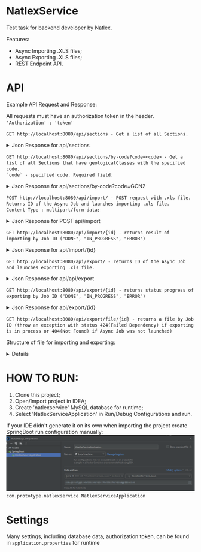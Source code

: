 # NatlexService

Test task for backend developer by Natlex.

Features:

- Async Importing .XLS files;
- Async Exporting .XLS files;
- REST Endpoint API.

# API

Example API Request and Response:

All requests must have an authorization token in the header.
`'Authorization' : 'token'`

```
GET http://localhost:8080/api/sections - Get a list of all Sections.
```
<details>
<summary>Json Response for api/sections</summary>
[
    {
        "name": "Section 1",
        "geologicalClasses": [
            {
                "name": "Geo Class 11",
                "code": "GC11"
            },
            {
                "name": "Geo Class 12",
                "code": "GC12"
            }
        ]
    },
    {
        "name": "Section 2",
        "geologicalClasses": [
            {
                "name": "Geo Class 21",
                "code": "GC21"
            },
            {
                "name": "Geo Class 22",
                "code": "GC22"
            }
        ]
    }
}
</details>

```
GET http://localhost:8080/api/sections/by-code?code=<code> - Get a list of all Sections that have geologicalClasses with the specified code. 
`code` - specified code. Required field.
```
<details>
<summary>Json Response for api/sections/by-code?code=GCN2</summary>
[
    {
        "name": "Section N",
        "geologicalClasses": [
            {
                "name": "Geo Class N1",
                "code": "GCN1"
            },
            {
                "name": "Geo Class N2",
                "code": "GCN2"
            },
            {
                "name": "Geo Class NM",
                "code": "GCNM"
            }
        ]
    }
}
</details>

```
POST http://localhost:8080/api/import/ - POST request with .xls file. Returns ID of the Async Job and launches importing .xls file.
Content-Type : multipart/form-data;
```
<details>
<summary>Json Response for POST api/import</summary>
{
    "id": 1
}
</details>

```
GET http://localhost:8080/api/import/{id} - returns result of importing by Job ID ("DONE", "IN_PROGRESS", "ERROR")
```
<details>
<summary>Json Response for api/import/{id}</summary>
{
    "id": 1,
    "type": "DONE"
}
</details>

```
GET http://localhost:8080/api/export/ - returns ID of the Async Job and launches exporting .xls file.
```
<details>
<summary>Json Response for api/api/export</summary>
{
    "id": 2,
    "type": "IN_PROGRESS"
}
</details>

```
GET http://localhost:8080/api/export/{id} - returns status progress of exporting by Job ID ("DONE", "IN_PROGRESS", "ERROR")
```
<details>
<summary>Json Response for api/export/{id}</summary>
{
    "id": 1,
    "type": "DONE"
}
</details>

```
GET http://localhost:8080/api/export/file/{id} - returns a file by Job ID (throw an exception with status 424(Failed Dependency) if exporting is in process or 404(Not Found) if Async Job was not launched)
```

Structure of file for importing and exporting:
<details>
![img.png](img.png)
</details>

# HOW TO RUN:

1. Clone this project;
2. Open/Import project in IDEA;
3. Create 'natlexservice' MySQL database for runtime;
4. Select 'NatlexServiceApplication' in Run/Debug Configurations and run.

[//]: # (4. Create 'natlexservicetest' MySQL database for test;)

If your IDE didn't generate it on its own when importing the project create SpringBoot run configuration manually:
![runconfiguration.png](runconfiguration.png)
`com.prototype.natlexservice.NatlexServiceApplication`

# Settings
Many settings, including database data, authorization token, can be found in `application.properties` for runtime 

[//]: # (and in `application-test.properties` for test.)
   